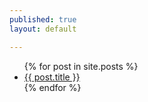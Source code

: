 ```yaml
---
published: true
layout: default

---
```


<ul>
  {% for post in site.posts %}
    <li>
      <a href="/iae-global/iae-global/{{ post.url }}">{{ post.title }}</a>
    </li>
  {% endfor %}
</ul>